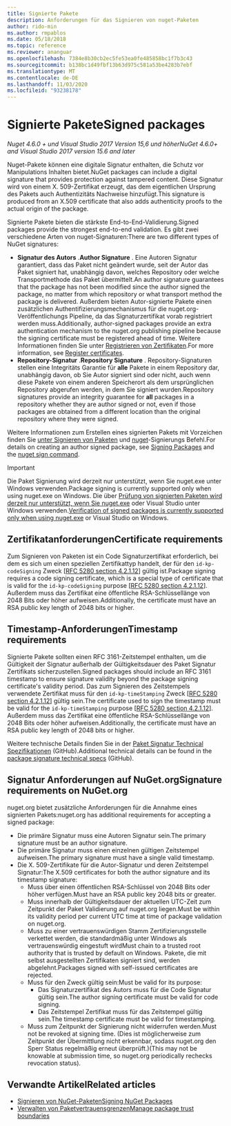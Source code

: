 ```yaml
---
title: Signierte Pakete
description: Anforderungen für das Signieren von nuget-Paketen
author: rido-min
ms.author: rmpablos
ms.date: 05/18/2018
ms.topic: reference
ms.reviewer: ananguar
ms.openlocfilehash: 7384e8b30cb2ec5fe53ea0fe485858bc1f7b3c43
ms.sourcegitcommit: b138bc1d49fbf13b63d975c581a53be4283b7ebf
ms.translationtype: MT
ms.contentlocale: de-DE
ms.lasthandoff: 11/03/2020
ms.locfileid: "93238178"
---
```

# <a name="signed-packages"></a><span data-ttu-id="9d9a5-103">Signierte Pakete</span><span class="sxs-lookup"><span data-stu-id="9d9a5-103">Signed packages</span></span>

<span data-ttu-id="9d9a5-104">*Nuget 4.6.0 + und Visual Studio 2017 Version 15,6 und höher*</span><span class="sxs-lookup"><span data-stu-id="9d9a5-104">*NuGet 4.6.0+ and Visual Studio 2017 version 15.6 and later*</span></span>

<span data-ttu-id="9d9a5-105">Nuget-Pakete können eine digitale Signatur enthalten, die Schutz vor Manipulations Inhalten bietet.</span><span class="sxs-lookup"><span data-stu-id="9d9a5-105">NuGet packages can include a digital signature that provides protection against tampered content.</span></span> <span data-ttu-id="9d9a5-106">Diese Signatur wird von einem X. 509-Zertifikat erzeugt, das dem eigentlichen Ursprung des Pakets auch Authentizitäts Nachweise hinzufügt.</span><span class="sxs-lookup"><span data-stu-id="9d9a5-106">This signature is produced from an X.509 certificate that also adds authenticity proofs to the actual origin of the package.</span></span>

<span data-ttu-id="9d9a5-107">Signierte Pakete bieten die stärkste End-to-End-Validierung.</span><span class="sxs-lookup"><span data-stu-id="9d9a5-107">Signed packages provide the strongest end-to-end validation.</span></span> <span data-ttu-id="9d9a5-108">Es gibt zwei verschiedene Arten von nuget-Signaturen:</span><span class="sxs-lookup"><span data-stu-id="9d9a5-108">There are two different types of NuGet signatures:</span></span>
- <span data-ttu-id="9d9a5-109">**Signatur des Autors** .</span><span class="sxs-lookup"><span data-stu-id="9d9a5-109">**Author Signature** .</span></span> <span data-ttu-id="9d9a5-110">Eine Autoren Signatur garantiert, dass das Paket nicht geändert wurde, seit der Autor das Paket signiert hat, unabhängig davon, welches Repository oder welche Transportmethode das Paket übermittelt.</span><span class="sxs-lookup"><span data-stu-id="9d9a5-110">An author signature guarantees that the package has not been modified since the author signed the package, no matter from which repository or what transport method the package is delivered.</span></span> <span data-ttu-id="9d9a5-111">Außerdem bieten Autor-signierte Pakete einen zusätzlichen Authentifizierungsmechanismus für die nuget.org-Veröffentlichungs Pipeline, da das Signaturzertifikat vorab registriert werden muss.</span><span class="sxs-lookup"><span data-stu-id="9d9a5-111">Additionally, author-signed packages provide an extra authentication mechanism to the nuget.org publishing pipeline because the signing certificate must be registered ahead of time.</span></span> <span data-ttu-id="9d9a5-112">Weitere Informationen finden Sie unter [Registrieren von Zertifikaten](#signature-requirements-on-nugetorg).</span><span class="sxs-lookup"><span data-stu-id="9d9a5-112">For more information, see [Register certificates](#signature-requirements-on-nugetorg).</span></span>
- <span data-ttu-id="9d9a5-113">**Repository-Signatur** .</span><span class="sxs-lookup"><span data-stu-id="9d9a5-113">**Repository Signature** .</span></span> <span data-ttu-id="9d9a5-114">Repository-Signaturen stellen eine Integritäts Garantie für **alle** Pakete in einem Repository dar, unabhängig davon, ob Sie Autor signiert sind oder nicht, auch wenn diese Pakete von einem anderen Speicherort als dem ursprünglichen Repository abgerufen werden, in dem Sie signiert wurden.</span><span class="sxs-lookup"><span data-stu-id="9d9a5-114">Repository signatures provide an integrity guarantee for **all** packages in a repository whether they are author signed or not, even if those packages are obtained from a different location than the original repository where they were signed.</span></span>   

<span data-ttu-id="9d9a5-115">Weitere Informationen zum Erstellen eines signierten Pakets mit Vorzeichen finden Sie [unter Signieren von Paketen](../create-packages/Sign-a-package.md) und [nuget](../reference/cli-reference/cli-ref-sign.md)-Signierungs Befehl.</span><span class="sxs-lookup"><span data-stu-id="9d9a5-115">For details on creating an author signed package, see [Signing Packages](../create-packages/Sign-a-package.md) and the [nuget sign command](../reference/cli-reference/cli-ref-sign.md).</span></span>

> [!Important]
> <span data-ttu-id="9d9a5-116">Die Paket Signierung wird derzeit nur unterstützt, wenn Sie nuget.exe unter Windows verwenden.</span><span class="sxs-lookup"><span data-stu-id="9d9a5-116">Package signing is currently supported only when using nuget.exe on Windows.</span></span> <span data-ttu-id="9d9a5-117">Die über [Prüfung von signierten Paketen wird derzeit nur unterstützt, wenn Sie nuget.exe](../reference/cli-reference/cli-ref-verify.md) oder Visual Studio unter Windows verwenden.</span><span class="sxs-lookup"><span data-stu-id="9d9a5-117">[Verification of signed packages is currently supported only when using nuget.exe](../reference/cli-reference/cli-ref-verify.md) or Visual Studio on Windows.</span></span>

## <a name="certificate-requirements"></a><span data-ttu-id="9d9a5-118">Zertifikatanforderungen</span><span class="sxs-lookup"><span data-stu-id="9d9a5-118">Certificate requirements</span></span>

<span data-ttu-id="9d9a5-119">Zum Signieren von Paketen ist ein Code Signaturzertifikat erforderlich, bei dem es sich um einen speziellen Zertifikattyp handelt, der für den `id-kp-codeSigning` Zweck [[RFC 5280 section 4.2.1.12](https://tools.ietf.org/html/rfc5280#section-4.2.1.12)] gültig ist.</span><span class="sxs-lookup"><span data-stu-id="9d9a5-119">Package signing requires a code signing certificate, which is a special type of certificate that is valid for the `id-kp-codeSigning` purpose [[RFC 5280 section 4.2.1.12](https://tools.ietf.org/html/rfc5280#section-4.2.1.12)].</span></span> <span data-ttu-id="9d9a5-120">Außerdem muss das Zertifikat eine öffentliche RSA-Schlüssellänge von 2048 Bits oder höher aufweisen.</span><span class="sxs-lookup"><span data-stu-id="9d9a5-120">Additionally, the certificate must have an RSA public key length of 2048 bits or higher.</span></span>

## <a name="timestamp-requirements"></a><span data-ttu-id="9d9a5-121">Timestamp-Anforderungen</span><span class="sxs-lookup"><span data-stu-id="9d9a5-121">Timestamp requirements</span></span>

<span data-ttu-id="9d9a5-122">Signierte Pakete sollten einen RFC 3161-Zeitstempel enthalten, um die Gültigkeit der Signatur außerhalb der Gültigkeitsdauer des Paket Signatur Zertifikats sicherzustellen.</span><span class="sxs-lookup"><span data-stu-id="9d9a5-122">Signed packages should include an RFC 3161 timestamp to ensure signature validity beyond the package signing certificate's validity period.</span></span> <span data-ttu-id="9d9a5-123">Das zum Signieren des Zeitstempels verwendete Zertifikat muss für den `id-kp-timeStamping` Zweck [[RFC 5280 section 4.2.1.12](https://tools.ietf.org/html/rfc5280#section-4.2.1.12)] gültig sein.</span><span class="sxs-lookup"><span data-stu-id="9d9a5-123">The certificate used to sign the timestamp must be valid for the `id-kp-timeStamping` purpose [[RFC 5280 section 4.2.1.12](https://tools.ietf.org/html/rfc5280#section-4.2.1.12)].</span></span> <span data-ttu-id="9d9a5-124">Außerdem muss das Zertifikat eine öffentliche RSA-Schlüssellänge von 2048 Bits oder höher aufweisen.</span><span class="sxs-lookup"><span data-stu-id="9d9a5-124">Additionally, the certificate must have an RSA public key length of 2048 bits or higher.</span></span>

<span data-ttu-id="9d9a5-125">Weitere technische Details finden Sie in der [Paket Signatur Technical Spezifikationen](https://github.com/NuGet/Home/wiki/Package-Signatures-Technical-Details) (GitHub).</span><span class="sxs-lookup"><span data-stu-id="9d9a5-125">Additional technical details can be found in the [package signature technical specs](https://github.com/NuGet/Home/wiki/Package-Signatures-Technical-Details) (GitHub).</span></span>

## <a name="signature-requirements-on-nugetorg"></a><span data-ttu-id="9d9a5-126">Signatur Anforderungen auf NuGet.org</span><span class="sxs-lookup"><span data-stu-id="9d9a5-126">Signature requirements on NuGet.org</span></span>

<span data-ttu-id="9d9a5-127">nuget.org bietet zusätzliche Anforderungen für die Annahme eines signierten Pakets:</span><span class="sxs-lookup"><span data-stu-id="9d9a5-127">nuget.org has additional requirements for accepting a signed package:</span></span>

- <span data-ttu-id="9d9a5-128">Die primäre Signatur muss eine Autoren Signatur sein.</span><span class="sxs-lookup"><span data-stu-id="9d9a5-128">The primary signature must be an author signature.</span></span>
- <span data-ttu-id="9d9a5-129">Die primäre Signatur muss einen einzelnen gültigen Zeitstempel aufweisen.</span><span class="sxs-lookup"><span data-stu-id="9d9a5-129">The primary signature must have a single valid timestamp.</span></span>
- <span data-ttu-id="9d9a5-130">Die X. 509-Zertifikate für die Autor-Signatur und deren Zeitstempel Signatur:</span><span class="sxs-lookup"><span data-stu-id="9d9a5-130">The X.509 certificates for both the author signature and its timestamp signature:</span></span>
  - <span data-ttu-id="9d9a5-131">Muss über einen öffentlichen RSA-Schlüssel von 2048 Bits oder höher verfügen.</span><span class="sxs-lookup"><span data-stu-id="9d9a5-131">Must have an RSA public key 2048 bits or greater.</span></span>
  - <span data-ttu-id="9d9a5-132">Muss innerhalb der Gültigkeitsdauer der aktuellen UTC-Zeit zum Zeitpunkt der Paket Validierung auf nuget.org liegen.</span><span class="sxs-lookup"><span data-stu-id="9d9a5-132">Must be within its validity period per current UTC time at time of package validation on nuget.org.</span></span>
  - <span data-ttu-id="9d9a5-133">Muss zu einer vertrauenswürdigen Stamm Zertifizierungsstelle verkettet werden, die standardmäßig unter Windows als vertrauenswürdig eingestuft wird</span><span class="sxs-lookup"><span data-stu-id="9d9a5-133">Must chain to a trusted root authority that is trusted by default on Windows.</span></span> <span data-ttu-id="9d9a5-134">Pakete, die mit selbst ausgestellten Zertifikaten signiert sind, werden abgelehnt.</span><span class="sxs-lookup"><span data-stu-id="9d9a5-134">Packages signed with self-issued certificates are rejected.</span></span>
  - <span data-ttu-id="9d9a5-135">Muss für den Zweck gültig sein:</span><span class="sxs-lookup"><span data-stu-id="9d9a5-135">Must be valid for its purpose:</span></span> 
    - <span data-ttu-id="9d9a5-136">Das Signaturzertifikat des Autors muss für die Code Signatur gültig sein.</span><span class="sxs-lookup"><span data-stu-id="9d9a5-136">The author signing certificate must be valid for code signing.</span></span>
    - <span data-ttu-id="9d9a5-137">Das Zeitstempel Zertifikat muss für das Zeitstempel gültig sein.</span><span class="sxs-lookup"><span data-stu-id="9d9a5-137">The timestamp certificate must be valid for timestamping.</span></span>
  - <span data-ttu-id="9d9a5-138">Muss zum Zeitpunkt der Signierung nicht widerrufen werden.</span><span class="sxs-lookup"><span data-stu-id="9d9a5-138">Must not be revoked at signing time.</span></span> <span data-ttu-id="9d9a5-139">(Dies ist möglicherweise zum Zeitpunkt der Übermittlung nicht erkennbar, sodass nuget.org den Sperr Status regelmäßig erneut überprüft.)</span><span class="sxs-lookup"><span data-stu-id="9d9a5-139">(This may not be knowable at submission time, so nuget.org periodically rechecks revocation status).</span></span>
  
  
## <a name="related-articles"></a><span data-ttu-id="9d9a5-140">Verwandte Artikel</span><span class="sxs-lookup"><span data-stu-id="9d9a5-140">Related articles</span></span>

- [<span data-ttu-id="9d9a5-141">Signieren von NuGet-Paketen</span><span class="sxs-lookup"><span data-stu-id="9d9a5-141">Signing NuGet Packages</span></span>](../create-packages/Sign-a-Package.md)
- [<span data-ttu-id="9d9a5-142">Verwalten von Paketvertrauensgrenzen</span><span class="sxs-lookup"><span data-stu-id="9d9a5-142">Manage package trust boundaries</span></span>](../consume-packages/installing-signed-packages.md)
